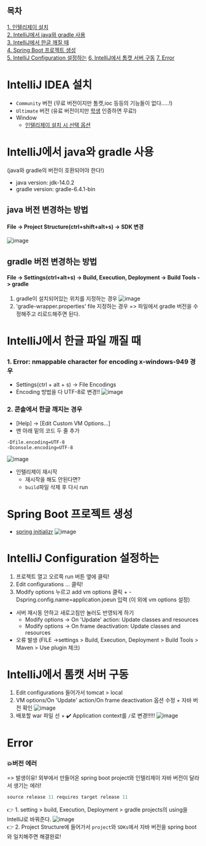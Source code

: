## 목차
[1. 인텔리제이 설치](#IntelliJ-IDEA-설치)  
[2. IntelliJ에서 java와 gradle 사용](#IntelliJ에서-java와-gradle-사용)  
[3. IntelliJ에서 한글 깨질 때](#IntelliJ에서-한글-파일-깨질-때)  
[4. Spring Boot 프로젝트 생성](#Spring-Boot-프로젝트-생성)  
[5. IntelliJ Configuration 설정하는](#IntelliJ-Configuration-설정하는) 
[6. IntelliJ에서 톰캣 서버 구동](#IntelliJ에서-톰캣-서버-구동) 
[7. Error](#Error)

# IntelliJ IDEA 설치
- `Community` 버전 (무료 버전이지만 톰캣,ioc 등등의 기능들이 없다.....!)
- `Ultimate` 버전 (유료 버전이지만 [학생](https://goddaehee.tistory.com/215) 인증하면 무료!)
- Window
  - [인텔리제이 설치 시 선택 옵션](https://goddaehee.tistory.com/195)

# IntelliJ에서 java와 gradle 사용
(java와 gradle의 버전이 호환되어야 한다!)
- java version: jdk-14.0.2
- gradle version: gradle-6.4.1-bin

## java 버전 변경하는 방법
#### File -> Project Structure(ctrl+shift+alt+s) -> SDK 변경
![image](https://user-images.githubusercontent.com/78733700/175238650-41f0a983-8533-418b-88b1-a2d263f1be25.png)
## gradle 버전 변경하는 방법
#### File -> Settings(ctrl+alt+s) -> Build, Execution, Deployment -> Build Tools -> gradle 
1. gradle이 설치되어있는 위치를 지정하는 경우 
![image](https://user-images.githubusercontent.com/78733700/175237259-98966c46-90a3-4661-82f8-bedc434a0d61.png)
2. 'gradle-wrapper.properties' file 지정하는 경우 => 파일에서 gradle 버전을 수정해주고 리로드해주면 된다.


# IntelliJ에서 한글 파일 깨질 때
### 1. Error: nmappable character for encoding x-windows-949 경우
  - Settings(ctrl + alt + s) -> File Encodings
  - Encoding 방법을 다 UTF-8로 변경!!
![image](https://user-images.githubusercontent.com/78733700/177230088-399477de-ce2c-404a-bca8-aba94f82b9a8.png)

### 2. 콘솔에서 한글 깨지는 경우
  - [Help] -> [Edit Custom VM Options...]
  - 맨 아래 밑의 코드 두 줄 추가
  ```
  -Dfile.encoding=UTF-8
  -Dconsole.encoding=UTF-8
  ```
  ![image](https://user-images.githubusercontent.com/78733700/177230253-f82f4e44-ec85-4932-b3c8-8beeb9883a91.png)

  - 인텔리제이 재시작
    + 재시작을 해도 안된다면?
    + `build`파일 삭제 후 다시 run
<!-- 참고링크: https://beemiel.tistory.com/4 -->

# Spring Boot 프로젝트 생성
- [spring initializr](https://start.spring.io/)
![image](https://user-images.githubusercontent.com/78733700/182294531-3addbc3e-7a17-4ecb-b9fe-2c37dd50d43b.png)

# IntelliJ Configuration 설정하는 
1. 프로젝트 열고 오르쪽 run 버튼 옆에 클릭!
2. Edit configurations ... 클릭! 
3. Modify options 누르고 add vm options 클릭 + -Dspring.config.name=application.joeun 입력 (이 외에 vm options 설정)
- 서버 재시동 안하고 새로고침만 눌러도 반영되게 하기
   - Modify options -> On 'Update' action: Update classes and resources
   - Modify options -> On frame deactivation: Update classes and resources
- 오류 발생
(FILE ->settings > Build, Execution, Deployment > Build Tools > Maven > Use plugin 체크)

# IntelliJ에서 톰캣 서버 구동
1. Edit configurations 들어가서 tomcat > local 
2. VM options/On 'Update' action/On frame deactivation 옵션 수정 + 자바 버전 확인
![image](https://user-images.githubusercontent.com/78733700/185547284-87057d7d-5747-4b7e-8323-c39889c877bb.png)
3. 배포할 war 파일 선 + :heavy_check_mark: Application context를 `/`로 변경!!!!!
![image](https://user-images.githubusercontent.com/78733700/185547233-d47e19a0-a2f8-44a7-867f-055153d22e45.png)

# Error
### :boom:버전 에러
=> 발생이유! 외부에서 만들어온 spring boot project와 인텔리제이 자바 버전이 달라서 생기는 에러!  
```java
source release 11 requires target release 11
```
:point_right: 1. setting > build, Execution, Deployment > gradle projects의 using을 IntelliJ로 바꿔준다.
![image](https://user-images.githubusercontent.com/78733700/182502883-c7ad0fac-3dec-4563-bf5f-a5a1a563aec3.png)  
:point_right: 2. Project Structure에 들어가서 `project`와 `SDKs`에서 자바 버전을 spring boot와 일치해주면 해결완료!
<!-- 참고: https://oh-sh-2134.tistory.com/23  -->
